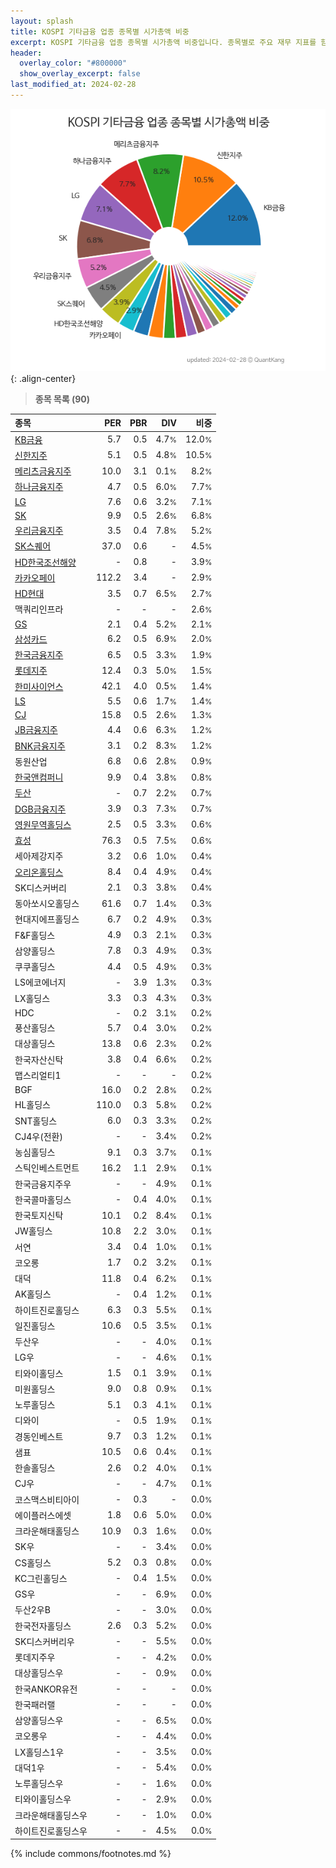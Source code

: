 ```yaml
---
layout: splash
title: KOSPI 기타금융 업종 종목별 시가총액 비중
excerpt: KOSPI 기타금융 업종 종목별 시가총액 비중입니다. 종목별로 주요 재무 지표를 함께 표시합니다.
header:
  overlay_color: "#800000"
  show_overlay_excerpt: false
last_modified_at: 2024-02-28
---
```



![KOSPI 기타금융 업종 종목별 시가총액 비중](/stats/sector/images/kospi_업종_기타금융_종목.png){: .align-center}


> **종목 목록 (90)**<a id="list"></a>

| **종목** | **PER** | **PBR** | **DIV** | **비중** |
| :------- | ------: | ------: | ------: | -------: |
| [KB금융](/105560/) | 5.7 | 0.5 | 4.7<small>%</small> | 12.0<small>%</small> |
| [신한지주](/055550/) | 5.1 | 0.5 | 4.8<small>%</small> | 10.5<small>%</small> |
| [메리츠금융지주](/138040/) | 10.0 | 3.1 | 0.1<small>%</small> | 8.2<small>%</small> |
| [하나금융지주](/086790/) | 4.7 | 0.5 | 6.0<small>%</small> | 7.7<small>%</small> |
| [LG](/003550/) | 7.6 | 0.6 | 3.2<small>%</small> | 7.1<small>%</small> |
| [SK](/034730/) | 9.9 | 0.5 | 2.6<small>%</small> | 6.8<small>%</small> |
| [우리금융지주](/316140/) | 3.5 | 0.4 | 7.8<small>%</small> | 5.2<small>%</small> |
| [SK스퀘어](/402340/) | 37.0 | 0.6 | - | 4.5<small>%</small> |
| [HD한국조선해양](/009540/) | - | 0.8 | - | 3.9<small>%</small> |
| [카카오페이](/377300/) | 112.2 | 3.4 | - | 2.9<small>%</small> |
| [HD현대](/267250/) | 3.5 | 0.7 | 6.5<small>%</small> | 2.7<small>%</small> |
| 맥쿼리인프라 | - | - | - | 2.6<small>%</small> |
| [GS](/078930/) | 2.1 | 0.4 | 5.2<small>%</small> | 2.1<small>%</small> |
| [삼성카드](/029780/) | 6.2 | 0.5 | 6.9<small>%</small> | 2.0<small>%</small> |
| [한국금융지주](/071050/) | 6.5 | 0.5 | 3.3<small>%</small> | 1.9<small>%</small> |
| [롯데지주](/004990/) | 12.4 | 0.3 | 5.0<small>%</small> | 1.5<small>%</small> |
| [한미사이언스](/008930/) | 42.1 | 4.0 | 0.5<small>%</small> | 1.4<small>%</small> |
| [LS](/006260/) | 5.5 | 0.6 | 1.7<small>%</small> | 1.4<small>%</small> |
| [CJ](/001040/) | 15.8 | 0.5 | 2.6<small>%</small> | 1.3<small>%</small> |
| [JB금융지주](/175330/) | 4.4 | 0.6 | 6.3<small>%</small> | 1.2<small>%</small> |
| [BNK금융지주](/138930/) | 3.1 | 0.2 | 8.3<small>%</small> | 1.2<small>%</small> |
| 동원산업 | 6.8 | 0.6 | 2.8<small>%</small> | 0.9<small>%</small> |
| [한국앤컴퍼니](/000240/) | 9.9 | 0.4 | 3.8<small>%</small> | 0.8<small>%</small> |
| [두산](/000150/) | - | 0.7 | 2.2<small>%</small> | 0.7<small>%</small> |
| [DGB금융지주](/139130/) | 3.9 | 0.3 | 7.3<small>%</small> | 0.7<small>%</small> |
| [영원무역홀딩스](/009970/) | 2.5 | 0.5 | 3.3<small>%</small> | 0.6<small>%</small> |
| [효성](/004800/) | 76.3 | 0.5 | 7.5<small>%</small> | 0.6<small>%</small> |
| 세아제강지주 | 3.2 | 0.6 | 1.0<small>%</small> | 0.4<small>%</small> |
| [오리온홀딩스](/001800/) | 8.4 | 0.4 | 4.9<small>%</small> | 0.4<small>%</small> |
| SK디스커버리 | 2.1 | 0.3 | 3.8<small>%</small> | 0.4<small>%</small> |
| 동아쏘시오홀딩스 | 61.6 | 0.7 | 1.4<small>%</small> | 0.3<small>%</small> |
| 현대지에프홀딩스 | 6.7 | 0.2 | 4.9<small>%</small> | 0.3<small>%</small> |
| F&F홀딩스 | 4.9 | 0.3 | 2.1<small>%</small> | 0.3<small>%</small> |
| 삼양홀딩스 | 7.8 | 0.3 | 4.9<small>%</small> | 0.3<small>%</small> |
| 쿠쿠홀딩스 | 4.4 | 0.5 | 4.9<small>%</small> | 0.3<small>%</small> |
| LS에코에너지 | - | 3.9 | 1.3<small>%</small> | 0.3<small>%</small> |
| LX홀딩스 | 3.3 | 0.3 | 4.3<small>%</small> | 0.3<small>%</small> |
| HDC | - | 0.2 | 3.1<small>%</small> | 0.2<small>%</small> |
| 풍산홀딩스 | 5.7 | 0.4 | 3.0<small>%</small> | 0.2<small>%</small> |
| 대상홀딩스 | 13.8 | 0.6 | 2.3<small>%</small> | 0.2<small>%</small> |
| 한국자산신탁 | 3.8 | 0.4 | 6.6<small>%</small> | 0.2<small>%</small> |
| 맵스리얼티1 | - | - | - | 0.2<small>%</small> |
| BGF | 16.0 | 0.2 | 2.8<small>%</small> | 0.2<small>%</small> |
| HL홀딩스 | 110.0 | 0.3 | 5.8<small>%</small> | 0.2<small>%</small> |
| SNT홀딩스 | 6.0 | 0.3 | 3.3<small>%</small> | 0.2<small>%</small> |
| CJ4우(전환) | - | - | 3.4<small>%</small> | 0.2<small>%</small> |
| 농심홀딩스 | 9.1 | 0.3 | 3.7<small>%</small> | 0.1<small>%</small> |
| 스틱인베스트먼트 | 16.2 | 1.1 | 2.9<small>%</small> | 0.1<small>%</small> |
| 한국금융지주우 | - | - | 4.9<small>%</small> | 0.1<small>%</small> |
| 한국콜마홀딩스 | - | 0.4 | 4.0<small>%</small> | 0.1<small>%</small> |
| 한국토지신탁 | 10.1 | 0.2 | 8.4<small>%</small> | 0.1<small>%</small> |
| JW홀딩스 | 10.8 | 2.2 | 3.0<small>%</small> | 0.1<small>%</small> |
| 서연 | 3.4 | 0.4 | 1.0<small>%</small> | 0.1<small>%</small> |
| 코오롱 | 1.7 | 0.2 | 3.2<small>%</small> | 0.1<small>%</small> |
| 대덕 | 11.8 | 0.4 | 6.2<small>%</small> | 0.1<small>%</small> |
| AK홀딩스 | - | 0.4 | 1.2<small>%</small> | 0.1<small>%</small> |
| 하이트진로홀딩스 | 6.3 | 0.3 | 5.5<small>%</small> | 0.1<small>%</small> |
| 일진홀딩스 | 10.6 | 0.5 | 3.5<small>%</small> | 0.1<small>%</small> |
| 두산우 | - | - | 4.0<small>%</small> | 0.1<small>%</small> |
| LG우 | - | - | 4.6<small>%</small> | 0.1<small>%</small> |
| 티와이홀딩스 | 1.5 | 0.1 | 3.9<small>%</small> | 0.1<small>%</small> |
| 미원홀딩스 | 9.0 | 0.8 | 0.9<small>%</small> | 0.1<small>%</small> |
| 노루홀딩스 | 5.1 | 0.3 | 4.1<small>%</small> | 0.1<small>%</small> |
| 디와이 | - | 0.5 | 1.9<small>%</small> | 0.1<small>%</small> |
| 경동인베스트 | 9.7 | 0.3 | 1.2<small>%</small> | 0.1<small>%</small> |
| 샘표 | 10.5 | 0.6 | 0.4<small>%</small> | 0.1<small>%</small> |
| 한솔홀딩스 | 2.6 | 0.2 | 4.0<small>%</small> | 0.1<small>%</small> |
| CJ우 | - | - | 4.7<small>%</small> | 0.1<small>%</small> |
| 코스맥스비티아이 | - | 0.3 | - | 0.0<small>%</small> |
| 에이플러스에셋 | 1.8 | 0.6 | 5.0<small>%</small> | 0.0<small>%</small> |
| 크라운해태홀딩스 | 10.9 | 0.3 | 1.6<small>%</small> | 0.0<small>%</small> |
| SK우 | - | - | 3.4<small>%</small> | 0.0<small>%</small> |
| CS홀딩스 | 5.2 | 0.3 | 0.8<small>%</small> | 0.0<small>%</small> |
| KC그린홀딩스 | - | 0.4 | 1.5<small>%</small> | 0.0<small>%</small> |
| GS우 | - | - | 6.9<small>%</small> | 0.0<small>%</small> |
| 두산2우B | - | - | 3.0<small>%</small> | 0.0<small>%</small> |
| 한국전자홀딩스 | 2.6 | 0.3 | 5.2<small>%</small> | 0.0<small>%</small> |
| SK디스커버리우 | - | - | 5.5<small>%</small> | 0.0<small>%</small> |
| 롯데지주우 | - | - | 4.2<small>%</small> | 0.0<small>%</small> |
| 대상홀딩스우 | - | - | 0.9<small>%</small> | 0.0<small>%</small> |
| 한국ANKOR유전 | - | - | - | 0.0<small>%</small> |
| 한국패러랠 | - | - | - | 0.0<small>%</small> |
| 삼양홀딩스우 | - | - | 6.5<small>%</small> | 0.0<small>%</small> |
| 코오롱우 | - | - | 4.4<small>%</small> | 0.0<small>%</small> |
| LX홀딩스1우 | - | - | 3.5<small>%</small> | 0.0<small>%</small> |
| 대덕1우 | - | - | 5.4<small>%</small> | 0.0<small>%</small> |
| 노루홀딩스우 | - | - | 1.6<small>%</small> | 0.0<small>%</small> |
| 티와이홀딩스우 | - | - | 2.9<small>%</small> | 0.0<small>%</small> |
| 크라운해태홀딩스우 | - | - | 1.0<small>%</small> | 0.0<small>%</small> |
| 하이트진로홀딩스우 | - | - | 4.5<small>%</small> | 0.0<small>%</small> |

{% include commons/footnotes.md %}